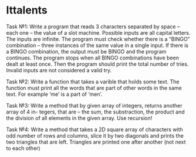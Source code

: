 # Ittalents
Task №1: Write a program that reads 3 characters separated by space – each one – the value of a slot machine. Possible inputs are all capital letters. The inputs are infinite. The program must check whether there is a “BINGO” combination – three instances of the same value in a single input. If there is a BINGO combination, the output must be BINGO and the program continues. The program stops when all BINGO combinations have been dealt at least once. Then the program should print the total number of tries. Invalid inputs are not considered a valid try.


Task №2: Write a function that takes a varible that holds some text. The function must print all the words that are part of other words in the same text. For example ‘me’ is a part of ‘men’.


Task №3: Write a method that by given array of integers, returns another array of 4 in- tegers, that are – the sum, the substraction, the product and the division of all elements in the given array. Use recursion!


Task №4: Write a method that takes a 2D square array of characters with odd number of rows and columns, slice it by two diagonals and prints the two triangles that are left. Triangles are printed one after another (not next to each other)
